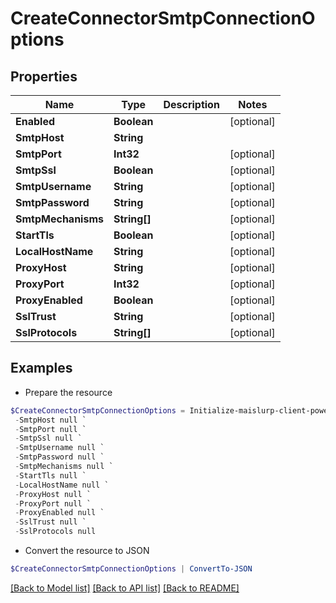# CreateConnectorSmtpConnectionOptions
## Properties

Name | Type | Description | Notes
------------ | ------------- | ------------- | -------------
**Enabled** | **Boolean** |  | [optional] 
**SmtpHost** | **String** |  | 
**SmtpPort** | **Int32** |  | [optional] 
**SmtpSsl** | **Boolean** |  | [optional] 
**SmtpUsername** | **String** |  | [optional] 
**SmtpPassword** | **String** |  | [optional] 
**SmtpMechanisms** | **String[]** |  | [optional] 
**StartTls** | **Boolean** |  | [optional] 
**LocalHostName** | **String** |  | [optional] 
**ProxyHost** | **String** |  | [optional] 
**ProxyPort** | **Int32** |  | [optional] 
**ProxyEnabled** | **Boolean** |  | [optional] 
**SslTrust** | **String** |  | [optional] 
**SslProtocols** | **String[]** |  | [optional] 

## Examples

- Prepare the resource
```powershell
$CreateConnectorSmtpConnectionOptions = Initialize-maislurp-client-powershellCreateConnectorSmtpConnectionOptions  -Enabled null `
 -SmtpHost null `
 -SmtpPort null `
 -SmtpSsl null `
 -SmtpUsername null `
 -SmtpPassword null `
 -SmtpMechanisms null `
 -StartTls null `
 -LocalHostName null `
 -ProxyHost null `
 -ProxyPort null `
 -ProxyEnabled null `
 -SslTrust null `
 -SslProtocols null
```

- Convert the resource to JSON
```powershell
$CreateConnectorSmtpConnectionOptions | ConvertTo-JSON
```

[[Back to Model list]](../README#documentation-for-models) [[Back to API list]](../README#documentation-for-api-endpoints) [[Back to README]](../README)

